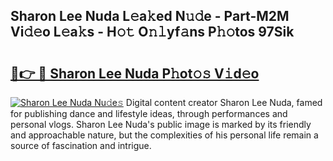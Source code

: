 ## Sharon Lee Nuda L𝚎a𝚔ed N𝚞𝚍e - Part-M2M Vi𝚍𝚎o L𝚎a𝚔s - H𝚘𝚝 O𝚗𝚕yf𝚊ns P𝚑𝚘tos 97Sik

# <h2><a href="http://kfeanov.oniu.top/?m=Sharon+Lee+Nuda">🔗👉 🔴 Sharon Lee Nuda P𝚑ot𝚘𝚜 V𝚒d𝚎o</a></h2>

[![Sharon Lee Nuda Nu𝚍e𝚜](https://i.imgur.com/0qMVB7G.gif)](http://kfeanov.oniu.top/?m=Sharon+Lee+Nuda)
Digital content creator Sharon Lee Nuda, famed for publishing dance and lifestyle ideas, through performances and personal vlogs. Sharon Lee Nuda's public image is marked by its friendly and approachable nature, but the complexities of his personal life remain a source of fascination and intrigue.  
